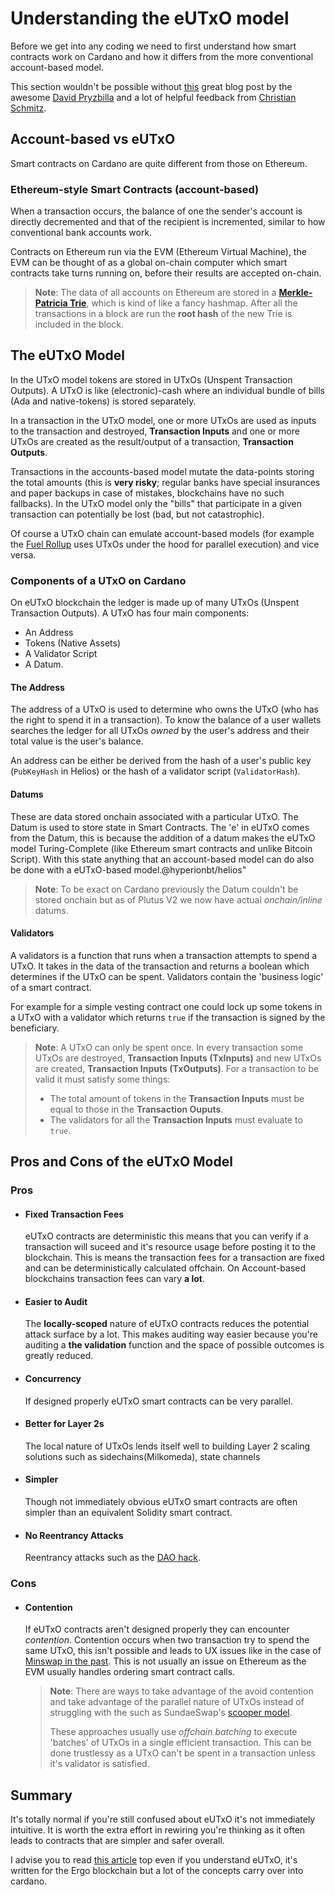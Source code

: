 # Understanding the eUTxO model

Before we get into any coding we need to first understand how smart contracts work on Cardano
and how it differs from the more conventional account-based model.

This section wouldn't be possible without [this](https://dav009.medium.com/learning-ergo-101-blockchain-paradigm-eutxo-c90b0274cf5e) great blog post by the awesome [David Pryzbilla](https://github.com/dav009) and a lot of helpful feedback from [Christian Schmitz](https://github.com/christianschmitz).

## Account-based vs eUTxO

Smart contracts on Cardano are quite different from those on Ethereum.

### Ethereum-style Smart Contracts (account-based)

When a transaction occurs, the balance of one the sender's account is directly decremented and that of the recipient is incremented, similar to how conventional bank accounts work.

Contracts on Ethereum run via the EVM (Ethereum Virtual Machine), the EVM can be thought of as a global on-chain computer which smart contracts take turns running on, before their results are accepted on-chain.

>**Note**: The data of all accounts on Ethereum are stored in a [**Merkle-Patricia Trie**](https://ethereum.org/en/developers/docs/data-structures-and-encoding/patricia-merkle-trie/), which is kind of like a fancy hashmap.
> After all the transactions in a block are run the **root hash** of the new Trie is included in the block.

## The eUTxO Model

In the UTxO model tokens are stored in UTxOs (Unspent Transaction Outputs).
A UTxO is like (electronic)-cash where an individual bundle of bills (Ada and native-tokens) is stored separately.

In a transaction in the UTxO model, one or more UTxOs are used as inputs to the transaction and destroyed, **Transaction Inputs** and one or more UTxOs are created as the result/output of a transaction, **Transaction Outputs**.

Transactions in the accounts-based model mutate the data-points storing the total amounts (this is **very risky**; regular banks have special insurances and paper backups in case of mistakes, blockchains have no such fallbacks).
In the UTxO model only the "bills" that participate in a given transaction can potentially be lost (bad, but not catastrophic).

Of course a UTxO chain can emulate account-based models (for example the [Fuel Rollup](https://fuel.network) uses UTxOs under the hood for parallel execution) and vice versa.

### Components of a UTxO on Cardano

On eUTxO blockchain the ledger is made up of many UTxOs (Unspent Transaction Outputs). A UTxO has four main components:

- An Address
- Tokens (Native Assets)
- A Validator Script
- A Datum.

#### The Address

The address of a UTxO is used to determine who owns the UTxO (who has the right to spend it in a transaction).
To know the balance of a user wallets searches the ledger for all UTxOs *owned* by the user's address and their total value is the user's balance.

An address can be either be derived from the hash of a user's public key (`PubKeyHash` in Helios) or the hash of a validator script (`ValidatorHash`).

#### Datums

These are data stored onchain associated with a particular UTxO.
The Datum is used to store state in Smart Contracts.
The 'e' in eUTxO comes from the Datum, this is because the addition of a datum makes the eUTxO model Turing-Complete (like Ethereum smart contracts and unlike Bitcoin Script).
With this state anything that an account-based model can do also be done with a eUTxO-based model.@hyperionbt/helios"

>**Note**: To be exact on Cardano previously the Datum couldn't be stored onchain but as of Plutus V2 we now have actual *onchain/inline* datums.

#### Validators

A validators is a function that runs when a transaction attempts to spend a UTxO.
It takes in the data of the transaction and returns a boolean which determines if the UTxO can be spent.
Validators contain the 'business logic' of a smart contract.

For example for a simple vesting contract one could lock up some tokens in a UTxO with a validator which returns `true` if the transaction is signed by the beneficiary.

>**Note**: A UTxO can only be spent once. In every transaction some UTxOs are destroyed,
>**Transaction Inputs (TxInputs)** and new UTxOs are created, **Transaction Inputs (TxOutputs)**.
>For a transaction to be valid it must satisfy some things:
>
> - The total amount of tokens in the **Transaction Inputs** must be equal to those in the **Transaction Ouputs**.
> - The validators for all the **Transaction Inputs** must evaluate to `true`.

## Pros and Cons of the eUTxO Model

### Pros

- #### Fixed Transaction Fees

  eUTxO contracts are deterministic this means that you can verify if a transaction will suceed and it's resource usage before posting it to the blockchain.
  This is means the transaction fees for a transaction are fixed  and can be deterministically calculated offchain.
  On Account-based blockchains transaction fees can vary **a lot**.

- #### Easier to Audit

  The **locally-scoped** nature of eUTxO contracts reduces the potential attack surface by a lot.
  This makes auditing way easier because you're auditing a **the validation** function and the space of possible outcomes is greatly reduced.

- #### Concurrency

  If designed properly eUTxO smart contracts can be very parallel.

- #### Better for Layer 2s

  The local nature of UTxOs lends itself well to building Layer 2 scaling solutions
  such as sidechains(Milkomeda), state channels

- #### Simpler

  Though not immediately obvious eUTxO smart contracts are often simpler than an equivalent Solidity smart contract.

- #### No Reentrancy Attacks

  Reentrancy attacks such as the [DAO hack](https://en.wikipedia.org/wiki/The_DAO_(organization)).

### Cons

- #### Contention

  If eUTxO contracts aren't designed properly they can encounter *contention*.
  Contention occurs when two transaction try to spend the same UTxO,
  this isn't possible and leads to UX issues like in the case of [Minswap in the past]().
  This is not usually an issue on Ethereum as the EVM usually handles ordering smart contract calls.

  >**Note**: There are ways to take advantage of the avoid contention and take advantage of
  > the parallel nature of UTxOs instead of struggling with the such as SundaeSwap's [scooper model]().
  >
  > These approaches usually use *offchain batching* to execute 'batches' of UTxOs in a single efficient transaction.
  > This can be done trustlessy as a UTxO can't be spent in a transaction unless it's validator is satisfied.

## Summary

It's totally normal if you're still confused about eUTxO it's not immediately intuitive.
It is worth the extra effort in rewiring you're thinking as it often leads to contracts that are simpler and safer overall.

I advise you to read [this article](https://dav009.medium.com/learning-ergo-101-blockchain-paradigm-eutxo-c90b0274cf5e) top even if you understand eUTxO, it's written for the Ergo blockchain but a lot of the concepts carry over into cardano.
